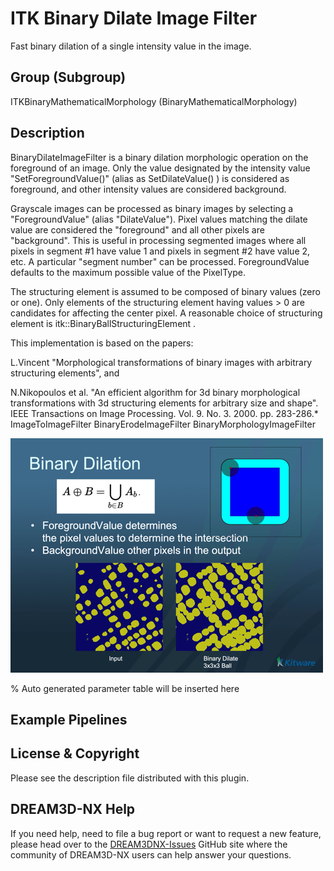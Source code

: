 # ITK Binary Dilate Image Filter

Fast binary dilation of a single intensity value in the image.

## Group (Subgroup)

ITKBinaryMathematicalMorphology (BinaryMathematicalMorphology)

## Description

BinaryDilateImageFilter is a binary dilation morphologic operation on the foreground of an image. Only the value designated by the intensity value "SetForegroundValue()" (alias as SetDilateValue() ) is considered as foreground, and other intensity values are considered background.

Grayscale images can be processed as binary images by selecting a "ForegroundValue" (alias "DilateValue"). Pixel values matching the dilate value are considered the "foreground" and all other pixels are "background". This is useful in processing segmented images where all pixels in segment #1 have value 1 and pixels in segment #2 have value 2, etc. A particular "segment number" can be processed. ForegroundValue defaults to the maximum possible value of the PixelType.

The structuring element is assumed to be composed of binary values (zero or one). Only elements of the structuring element having values > 0 are candidates for affecting the center pixel. A reasonable choice of structuring element is itk::BinaryBallStructuringElement .

This implementation is based on the papers:

L.Vincent "Morphological transformations of binary images with
arbitrary structuring elements", and

N.Nikopoulos et al. "An efficient algorithm for 3d binary
morphological transformations with 3d structuring elements
for arbitrary size and shape". IEEE Transactions on Image Processing. Vol. 9. No. 3. 2000. pp. 283-286.* ImageToImageFilter BinaryErodeImageFilter BinaryMorphologyImageFilter

![](Images/ITKBinaryDilation.png)

% Auto generated parameter table will be inserted here

## Example Pipelines

## License & Copyright

Please see the description file distributed with this plugin.

## DREAM3D-NX Help

If you need help, need to file a bug report or want to request a new feature, please head over to the [DREAM3DNX-Issues](https://github.com/BlueQuartzSoftware/DREAM3DNX-Issues/discussions) GitHub site where the community of DREAM3D-NX users can help answer your questions.
